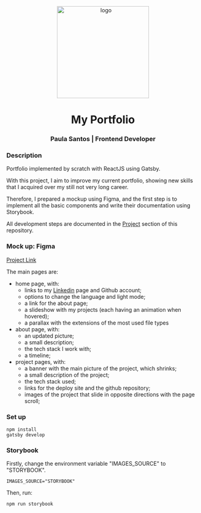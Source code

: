 <p align="center">
  <a href="https://www.gatsbyjs.com">
    <img alt="logo" src="https://i.ibb.co/N64zX9H/logo.png" width="240" />
  </a>
</p>
<h1 align="center">
  My Portfolio
</h1>
<h3 align="center">
  Paula Santos | Frontend Developer
</h3>

<h3 align="left">Description</h3>

<p>Portfolio implemented by scratch with ReactJS using Gatsby.</p>
<p>With this project, I aim to improve my current portfolio, showing new skills that I acquired over my still not very long career.</p>
<p>Therefore, I prepared a mockup using Figma, and the first step is to implement all the basic components and write their documentation using Storybook.</p>
<p>All development steps are documented in the <a href="https://github.com/spaulas/my-portfolio/projects/1">Project</a> section of this repository.</p>


<h3 align="left">Mock up: Figma</h3>

<p><a href="https://www.figma.com/file/zK7DHrMuQ77U54ercJAdHf/MyPortfolio?node-id=49%3A0
">Project Link</a></p>

<p>The main pages are:</p>
<ul>
  <li>home page, with: 
    <ul>
      <li>links to my <a href="https://www.linkedin.com/in/spaulas/">Linkedin</a> page and Github account;</li>
      <li>options to change the language and light mode;</li>
      <li>a link for the about page;</li>
      <li>a slideshow with my projects (each having an animation when hovered);</li>
      <li>a parallax with the extensions of the most used file types</li>
    </ul>
  </li>
  <li>about page, with:
    <ul>
      <li>an updated picture;</li>
      <li>a small description;</li>
      <li>the tech stack I work with;</li>
      <li>a timeline;</li>
    </ul>
  </li>
  <li>project pages, with:
    <ul>
      <li>a banner with the main picture of the project, which shrinks;</li>
      <li>a small description of the project;</li>
      <li>the tech stack used;</li>
      <li>links for the deploy site and the github repository;</li>
      <li>images of the project that slide in opposite directions with the page scroll;</li>
    </ul>
  </li>
</ul>


<h3 align="left">Set up</h3>

```
npm install
gatsby develop
```

<h3 align="left">Storybook</h3>

<p>Firstly, change the environment variable "IMAGES_SOURCE" to "STORYBOOK".</p>

```
IMAGES_SOURCE="STORYBOOK"
```

<p>Then, run:</p>

```
npm run storybook
```


